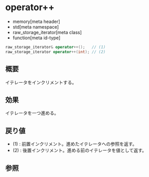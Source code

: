 # operator++
* memory[meta header]
* std[meta namespace]
* raw_storage_iterator[meta class]
* function[meta id-type]

```cpp
raw_storage_iterator& operator++();   // (1)
raw_storage_iterator operator++(int); // (2)
```

## 概要
イテレータをインクリメントする。


## 効果
イテレータを一つ進める。


## 戻り値
- (1) : 前置インクリメント。進めたイテレータへの参照を返す。
- (2) : 後置インクリメント。進める前のイテレータを値として返す。


## 参照
